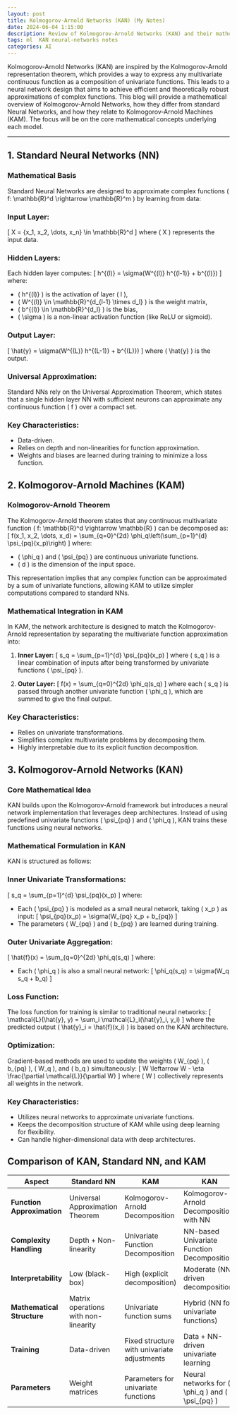 ```yaml
---
layout: post
title: Kolmogorov-Arnold Networks (KAN) (My Notes)
date: 2024-06-04 1:15:00
description: Review of Kolmogorov-Arnold Networks (KAN) and their mathematical foundation.
tags: ml  KAN neural-networks notes
categories: AI
---
```



Kolmogorov-Arnold Networks (KAN) are inspired by the Kolmogorov-Arnold representation theorem, which provides a way to express any multivariate continuous function as a composition of univariate functions. This leads to a neural network design that aims to achieve efficient and theoretically robust approximations of complex functions. This blog will provide a mathematical overview of Kolmogorov-Arnold Networks, how they differ from standard Neural Networks, and how they relate to Kolmogorov-Arnold Machines (KAM). The focus will be on the core mathematical concepts underlying each model.

---

## 1. **Standard Neural Networks (NN)**

### Mathematical Basis

Standard Neural Networks are designed to approximate complex functions \( f: \mathbb{R}^d \rightarrow \mathbb{R}^m \) by learning from data:

### **Input Layer:**
\[
X = \{x_1, x_2, \dots, x_n\} \in \mathbb{R}^d
\]
where \( X \) represents the input data.

### **Hidden Layers:**
Each hidden layer computes:
\[
h^{(l)} = \sigma(W^{(l)} h^{(l-1)} + b^{(l)})
\]
where:
- \( h^{(l)} \) is the activation of layer \( l \),
- \( W^{(l)} \in \mathbb{R}^{d_{l-1} \times d_l} \) is the weight matrix,
- \( b^{(l)} \in \mathbb{R}^{d_l} \) is the bias,
- \( \sigma \) is a non-linear activation function (like ReLU or sigmoid).

### **Output Layer:**
\[
\hat{y} = \sigma(W^{(L)} h^{(L-1)} + b^{(L)})
\]
where \( \hat{y} \) is the output.

### **Universal Approximation**:
Standard NNs rely on the Universal Approximation Theorem, which states that a single hidden layer NN with sufficient neurons can approximate any continuous function \( f \) over a compact set.

### **Key Characteristics**:
- Data-driven.
- Relies on depth and non-linearities for function approximation.
- Weights and biases are learned during training to minimize a loss function.

## 2. **Kolmogorov-Arnold Machines (KAM)**

### Kolmogorov-Arnold Theorem

The Kolmogorov-Arnold theorem states that any continuous multivariate function \( f: \mathbb{R}^d \rightarrow \mathbb{R} \) can be decomposed as:
\[
f(x_1, x_2, \dots, x_d) = \sum_{q=0}^{2d} \phi_q\left(\sum_{p=1}^{d} \psi_{pq}(x_p)\right)
\]
where:
- \( \phi_q \) and \( \psi_{pq} \) are continuous univariate functions.
- \( d \) is the dimension of the input space.

This representation implies that any complex function can be approximated by a sum of univariate functions, allowing KAM to utilize simpler computations compared to standard NNs.

### Mathematical Integration in KAM

In KAM, the network architecture is designed to match the Kolmogorov-Arnold representation by separating the multivariate function approximation into:

1. **Inner Layer:**
   \[
   s_q = \sum_{p=1}^{d} \psi_{pq}(x_p)
   \]
   where \( s_q \) is a linear combination of inputs after being transformed by univariate functions \( \psi_{pq} \).

2. **Outer Layer:**
   \[
   f(x) = \sum_{q=0}^{2d} \phi_q(s_q)
   \]
   where each \( s_q \) is passed through another univariate function \( \phi_q \), which are summed to give the final output.

### **Key Characteristics**:
- Relies on univariate transformations.
- Simplifies complex multivariate problems by decomposing them.
- Highly interpretable due to its explicit function decomposition.

## 3. **Kolmogorov-Arnold Networks (KAN)**

### Core Mathematical Idea

KAN builds upon the Kolmogorov-Arnold framework but introduces a neural network implementation that leverages deep architectures. Instead of using predefined univariate functions \( \psi_{pq} \) and \( \phi_q \), KAN trains these functions using neural networks.

### **Mathematical Formulation in KAN**

KAN is structured as follows:

### **Inner Univariate Transformations:**
\[
s_q = \sum_{p=1}^{d} \psi_{pq}(x_p)
\]
where:
- Each \( \psi_{pq} \) is modeled as a small neural network, taking \( x_p \) as input:
  \[
  \psi_{pq}(x_p) = \sigma(W_{pq} x_p + b_{pq})
  \]
- The parameters \( W_{pq} \) and \( b_{pq} \) are learned during training.

### **Outer Univariate Aggregation:**
\[
\hat{f}(x) = \sum_{q=0}^{2d} \phi_q(s_q)
\]
where:
- Each \( \phi_q \) is also a small neural network:
  \[
  \phi_q(s_q) = \sigma(W_q s_q + b_q)
  \]

### **Loss Function**:
The loss function for training is similar to traditional neural networks:
\[
\mathcal{L}(\hat{y}, y) = \sum_i \mathcal{L}_i(\hat{y}_i, y_i)
\]
where the predicted output \( \hat{y}_i = \hat{f}(x_i) \) is based on the KAN architecture.

### **Optimization**:
Gradient-based methods are used to update the weights \( W_{pq} \), \( b_{pq} \), \( W_q \), and \( b_q \) simultaneously:
\[
W \leftarrow W - \eta \frac{\partial \mathcal{L}}{\partial W}
\]
where \( W \) collectively represents all weights in the network.

### **Key Characteristics**:
- Utilizes neural networks to approximate univariate functions.
- Keeps the decomposition structure of KAM while using deep learning for flexibility.
- Can handle higher-dimensional data with deep architectures.

## **Comparison of KAN, Standard NN, and KAM**

| Aspect                        | Standard NN                         | KAM                                    | KAN                                    |
|-------------------------------|------------------------------------|----------------------------------------|----------------------------------------|
| **Function Approximation**    | Universal Approximation Theorem     | Kolmogorov-Arnold Decomposition        | Kolmogorov-Arnold Decomposition with NN|
| **Complexity Handling**       | Depth + Non-linearity               | Univariate Function Decomposition      | NN-based Univariate Function Decomposition |
| **Interpretability**          | Low (black-box)                     | High (explicit decomposition)          | Moderate (NN-driven decomposition)     |
| **Mathematical Structure**    | Matrix operations with non-linearity| Univariate function sums               | Hybrid (NN for univariate functions)   |
| **Training**                  | Data-driven                         | Fixed structure with univariate adjustments| Data + NN-driven univariate learning |
| **Parameters**                | Weight matrices                     | Parameters for univariate functions    | Neural networks for \( \phi_q \) and \( \psi_{pq} \)  |



